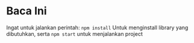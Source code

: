 # Baca Ini
Ingat untuk jalankan perintah: `npm install` Untuk menginstall library yang dibutuhkan, serta `npm start` untuk menjalankan project
